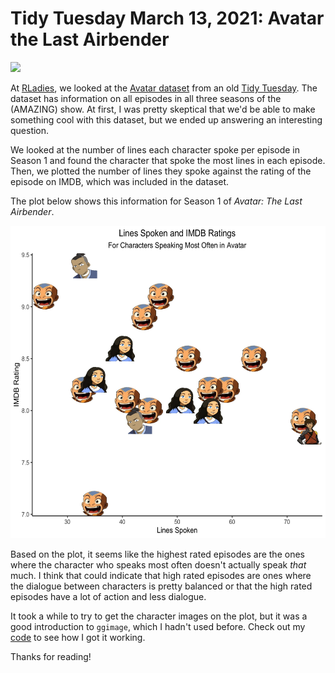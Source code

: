 # Tidy Tuesday March 13, 2021: Avatar the Last Airbender

<img src = "https://www.pride.com/sites/default/files/avatar-the-last-airbender-live-action-netflix-lgbtq-characters-v2.jpg">

At [RLadies](https://github.com/RLadies-Amherst/RLadies-Amherst), we looked at the [Avatar dataset](https://github.com/rfordatascience/tidytuesday/blob/master/data/2020/2020-08-11/readme.md) from an old [Tidy Tuesday](https://github.com/rfordatascience/tidytuesday). The dataset has information on all episodes in all three seasons of the (AMAZING) show. At first, I was pretty skeptical that we'd be able to make something cool with this dataset, but we ended up answering an interesting question.

We looked at the number of lines each character spoke per episode in Season 1 and found the character that spoke the most lines in each episode. Then, we plotted the number of lines they spoke against the rating of the episode on IMDB, which was included in the dataset.

The plot below shows this information for Season 1 of *Avatar: The Last Airbender*.

<img src = "https://raw.githubusercontent.com/aboskovic21/tidy_tuesday/main/2021/avatar_plot.jpg" width="600" height="500">

Based on the plot, it seems like the highest rated episodes are the ones where the character who speaks most often doesn't actually speak *that* much. I think that could indicate that high rated episodes are ones where the dialogue between characters is pretty balanced or that the high rated episodes have a lot of action and less dialogue. 

It took a while to try to get the character images on the plot, but it was a good introduction to `ggimage`, which I hadn't used before. Check out my [code](https://github.com/aboskovic21/tidy_tuesday/blob/main/2021/week10.Rmd) to see how I got it working. 

Thanks for reading!  
